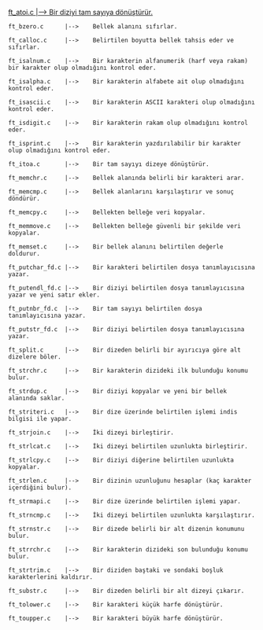    <ins>ft_atoi.c       |-->	Bir diziyi tam sayıya dönüştürür.</ins>

    ft_bzero.c      |-->	Bellek alanını sıfırlar.
    
    ft_calloc.c     |-->	Belirtilen boyutta bellek tahsis eder ve sıfırlar.
    
    ft_isalnum.c    |-->	Bir karakterin alfanumerik (harf veya rakam) bir karakter olup olmadığını kontrol eder.
    
    ft_isalpha.c    |-->	Bir karakterin alfabete ait olup olmadığını kontrol eder.
    
    ft_isascii.c    |-->	Bir karakterin ASCII karakteri olup olmadığını kontrol eder.
    
    ft_isdigit.c    |-->	Bir karakterin rakam olup olmadığını kontrol eder.
    
    ft_isprint.c    |-->	Bir karakterin yazdırılabilir bir karakter olup olmadığını kontrol eder.
    
    ft_itoa.c       |-->	Bir tam sayıyı dizeye dönüştürür.
    
    ft_memchr.c     |-->	Bellek alanında belirli bir karakteri arar.
    
    ft_memcmp.c     |-->	Bellek alanlarını karşılaştırır ve sonuç döndürür.
    
    ft_memcpy.c     |-->	Bellekten belleğe veri kopyalar.
    
    ft_memmove.c    |-->	Bellekten belleğe güvenli bir şekilde veri kopyalar.
    
    ft_memset.c     |-->	Bir bellek alanını belirtilen değerle doldurur.
    
    ft_putchar_fd.c |-->	Bir karakteri belirtilen dosya tanımlayıcısına yazar.
    
    ft_putendl_fd.c |-->	Bir diziyi belirtilen dosya tanımlayıcısına yazar ve yeni satır ekler.
    
    ft_putnbr_fd.c  |-->	Bir tam sayıyı belirtilen dosya tanımlayıcısına yazar.
    
    ft_putstr_fd.c  |-->	Bir diziyi belirtilen dosya tanımlayıcısına yazar.
    
    ft_split.c      |-->	Bir dizeden belirli bir ayırıcıya göre alt dizelere böler.
    
    ft_strchr.c     |-->	Bir karakterin dizideki ilk bulunduğu konumu bulur.
    
    ft_strdup.c     |-->	Bir diziyi kopyalar ve yeni bir bellek alanında saklar.
    
    ft_striteri.c   |-->	Bir dize üzerinde belirtilen işlemi indis bilgisi ile yapar.
    
    ft_strjoin.c    |-->	İki dizeyi birleştirir.
    
    ft_strlcat.c    |-->	İki dizeyi belirtilen uzunlukta birleştirir.
    
    ft_strlcpy.c    |-->	Bir diziyi diğerine belirtilen uzunlukta kopyalar.
    
    ft_strlen.c     |-->	Bir dizinin uzunluğunu hesaplar (kaç karakter içerdiğini bulur).
    
    ft_strmapi.c    |-->	Bir dize üzerinde belirtilen işlemi yapar.
    
    ft_strncmp.c    |-->	İki dizeyi belirtilen uzunlukta karşılaştırır.
    
    ft_strnstr.c    |-->	Bir dizede belirli bir alt dizenin konumunu bulur.
    
    ft_strrchr.c    |-->	Bir karakterin dizideki son bulunduğu konumu bulur.
    
    ft_strtrim.c    |-->	Bir diziden baştaki ve sondaki boşluk karakterlerini kaldırır.
    
    ft_substr.c     |-->	Bir dizeden belirli bir alt dizeyi çıkarır.
    
    ft_tolower.c    |-->	Bir karakteri küçük harfe dönüştürür.
    
    ft_toupper.c    |-->	Bir karakteri büyük harfe dönüştürür.
